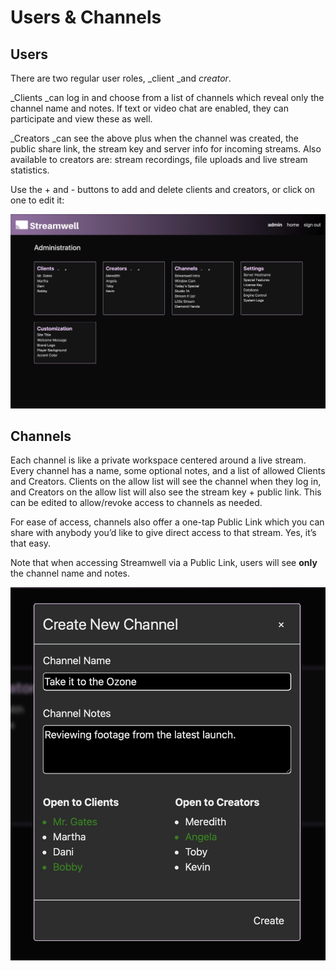# Users & Channels

## **Users**

There are two regular user roles, _client _and _creator_.

_Clients _can log in and choose from a list of channels which reveal only the channel name and notes. If text or video chat are enabled, they can participate and view these as well.

_Creators _can see the above plus when the channel was created, the public share link, the stream key and server info for incoming streams. Also available to creators are: stream recordings, file uploads and live stream statistics.

Use the + and - buttons to add and delete clients and creators, or click on one to edit it:

![](../.gitbook/assets/image.png)

## **Channels**

Each channel is like a private workspace centered around a live stream. Every channel has a name, some optional notes, and a list of allowed Clients and Creators. Clients on the allow list will see the channel when they log in, and Creators on the allow list will also see the stream key + public link. This can be edited to allow/revoke access to channels as needed.

For ease of access, channels also offer a one-tap Public Link which you can share with anybody you’d like to give direct access to that stream. Yes, it’s that easy.

Note that when accessing Streamwell via a Public Link, users will see **only** the channel name and notes.



![](<../.gitbook/assets/image (1).png>)

